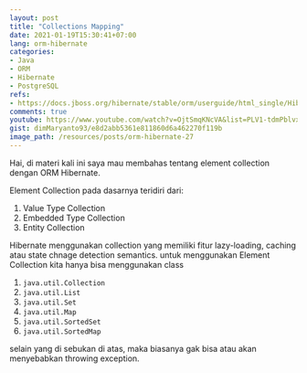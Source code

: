 ```yaml
---
layout: post
title: "Collections Mapping"
date: 2021-01-19T15:30:41+07:00
lang: orm-hibernate
categories:
- Java
- ORM
- Hibernate
- PostgreSQL
refs: 
- https://docs.jboss.org/hibernate/stable/orm/userguide/html_single/Hibernate_User_Guide.html#collections
comments: true
youtube: https://www.youtube.com/watch?v=OjtSmqKNcVA&list=PLV1-tdmPblvxHxNh867D1JR4u52LgzeIr&index=30 
gist: dimMaryanto93/e8d2abb5361e811860d6a462270f119b
image_path: /resources/posts/orm-hibernate-27
---
```


Hai, di materi kali ini saya mau membahas tentang element collection dengan ORM Hibernate.

Element Collection pada dasarnya teridiri dari:

1. Value Type Collection
2. Embedded Type Collection
3. Entity Collection

Hibernate menggunakan collection yang memiliki fitur lazy-loading, caching atau state chnage detection semantics. untuk menggunakan Element Collection kita hanya bisa menggunakan class 

1. `java.util.Collection`
2. `java.util.List`
3. `java.util.Set`
4. `java.util.Map`
5. `java.util.SortedSet`
6. `java.util.SortedMap`

selain yang di sebukan di atas, maka biasanya gak bisa atau akan menyebabkan throwing exception.